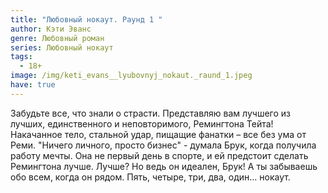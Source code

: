 ```yaml
---
title: "Любовный нокаут. Раунд 1 "
author: Кэти Эванс
genre: Любовный роман
series: Любовный нокаут
tags:
  - 18+
image: /img/keti_evans__lyubovnyj_nokaut._raund_1.jpeg
have: true
---
```

Забудьте все, что знали о страсти. Представляю вам лучшего из лучших, единственного и неповторимого, Ремингтона Тейта! Накачанное тело, стальной удар, пищащие фанатки – все без ума от Реми. "Ничего личного, просто бизнес" - думала Брук, когда получила работу мечты. Она не первый день в спорте, и ей предстоит сделать Ремингтона лучше. Лучше? Но ведь он идеален, Брук! А ты забываешь обо всем, когда он рядом. Пять, четыре, три, два, один… нокаут.